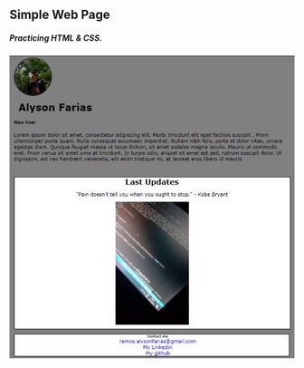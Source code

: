 

## Simple Web Page

##### Practicing HTML & CSS.

![web](https://github.com/alysonfarias/Digital-Inovation-One-Web-Bootcamp-/blob/main/sitephoto.JPG)

